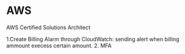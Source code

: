 # AWS
AWS Certified Solutions Architect

1.Create Billing Alarm through CloudWatch:
  sending alert when billing ammount execess certain amount.
2. MFA 
  
